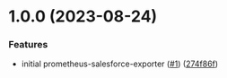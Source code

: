 # 1.0.0 (2023-08-24)


### Features

* initial prometheus-salesforce-exporter ([#1](https://github.com/catalystsquad/prometheus-salesforce-exporter/issues/1)) ([274f86f](https://github.com/catalystsquad/prometheus-salesforce-exporter/commit/274f86fea1243c359a8b946a149f61b6a136ba15))
